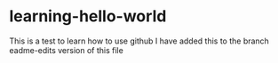 # learning-hello-world
This is a test to learn how to use github
I have added this to the branch eadme-edits version of this file
